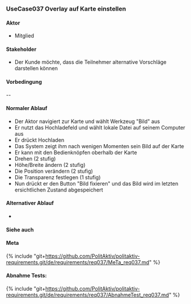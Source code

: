
### UseCase037 Overlay auf Karte einstellen

#### Aktor
 * Mitglied


#### Stakeholder
 * Der Kunde möchte, dass die Teilnehmer alternative Vorschläge darstellen können


#### Vorbedingung
--


#### Normaler Ablauf
 * Der Aktor navigiert zur Karte und wählt Werkzeug "Bild" aus
 * Er nutzt das Hochladefeld und wählt lokale Datei auf seinem Computer aus
 * Er drückt Hochladen
 * Das System zeigt ihm nach wenigen Momenten sein Bild auf der Karte
 * Er kann mit den Bedienknöpfen oberhalb der Karte
  * Drehen (2 stufig)
  * Höhe/Breite ändern (2 stufig)
  * Die Position verändern (2 stufig)
  * Die Transparenz festlegen (1 stufig)
 * Nun drückt er den Button "Bild fixieren" und das Bild wird im letzten ersichtlichen Zustand abgespeichert



#### Alternativer Ablauf
 * 


#### Siehe auch


#### Meta
{% include "git+https://github.com/PolitAktiv/politaktiv-requirements.git/de/requirements/req037/MeTa_req037.md" %} 


#### Abnahme Tests:
{% include "git+https://github.com/PolitAktiv/politaktiv-requirements.git/de/requirements/req037/AbnahmeTest_req037.md" %} 